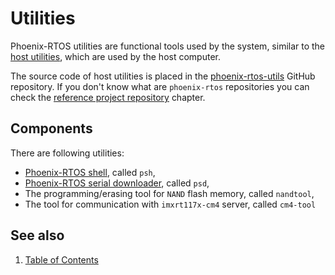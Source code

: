 # Utilities

Phoenix-RTOS utilities are functional tools used by the system, similar to the
[host utilities](../hostutils/README.md), which are used by the host computer.

The source code of host utilities is placed in the
[phoenix-rtos-utils](https://github.com/phoenix-rtos/phoenix-rtos-utils)
GitHub repository. If you don't know what are `phoenix-rtos` repositories you can check the
[reference project repository](../building/project.md) chapter.

## Components

There are following utilities:

- [Phoenix-RTOS shell](psh.md), called `psh`,
- [Phoenix-RTOS serial downloader](psd.md), called `psd`,
- The programming/erasing tool for `NAND` flash memory, called `nandtool`,
- The tool for communication with `imxrt117x-cm4` server, called `cm4-tool`

## See also

1. [Table of Contents](../README.md)
